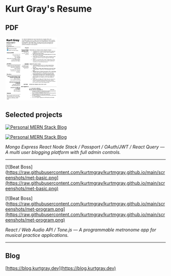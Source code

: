 # Kurt Gray's Resume

## PDF

<a href="https://github.com/kurtmgray/kurtmgray.github.io/blob/main/PDF/KurtGrayResume.pdf">
<img src="https://raw.githubusercontent.com/kurtmgray/kurtmgray.github.io/main/screenshots/resume.png" alt="resume preview" height="200">
</a>

## Selected projects

[![Personal MERN Stack Blog](https://raw.githubusercontent.com/kurtmgray/kurtmgray.github.io/blob/main/screenshots/blog-home.png)](https://raw.githubusercontent.com/kurtmgray/kurtmgray.github.io/blob/main/screenshots/blog-home.png)

[![Personal MERN Stack Blog](https://raw.githubusercontent.com/kurtmgray/kurtmgray.github.io/blob/main/screenshots/blog-dashboard.png)](https://raw.githubusercontent.com/kurtmgray/kurtmgray.github.io/blob/main/screenshots/blog-dashboard.png)

_Mongo Express React Node Stack / Passport / OAuth/JWT / React Query — A multi user blogging platform with full admin controls._

---

[![Beat Boss](https://raw.githubusercontent.com/kurtmgray/kurtmgray.github.io/main/screenshots/met-basic.png](https://raw.githubusercontent.com/kurtmgray/kurtmgray.github.io/main/screenshots/met-basic.png)

[![Beat Boss](https://raw.githubusercontent.com/kurtmgray/kurtmgray.github.io/main/screenshots/met-program.png](https://raw.githubusercontent.com/kurtmgray/kurtmgray.github.io/main/screenshots/met-program.png)

_React / Web Audio API / Tone.js — A programmable metronome app for musical practice applications._

---

## Blog

[https://blog.kurtgray.dev](https://blog.kurtgray.dev)
